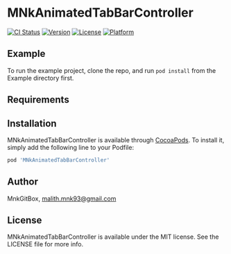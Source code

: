 # MNkAnimatedTabBarController

[![CI Status](https://img.shields.io/travis/MnkGitBox/MNkAnimatedTabBarController.svg?style=flat)](https://travis-ci.org/MnkGitBox/MNkAnimatedTabBarController)
[![Version](https://img.shields.io/cocoapods/v/MNkAnimatedTabBarController.svg?style=flat)](https://cocoapods.org/pods/MNkAnimatedTabBarController)
[![License](https://img.shields.io/cocoapods/l/MNkAnimatedTabBarController.svg?style=flat)](https://cocoapods.org/pods/MNkAnimatedTabBarController)
[![Platform](https://img.shields.io/cocoapods/p/MNkAnimatedTabBarController.svg?style=flat)](https://cocoapods.org/pods/MNkAnimatedTabBarController)

## Example

To run the example project, clone the repo, and run `pod install` from the Example directory first.

## Requirements

## Installation

MNkAnimatedTabBarController is available through [CocoaPods](https://cocoapods.org). To install
it, simply add the following line to your Podfile:

```ruby
pod 'MNkAnimatedTabBarController'
```

## Author

MnkGitBox, malith.mnk93@gmail.com

## License

MNkAnimatedTabBarController is available under the MIT license. See the LICENSE file for more info.
